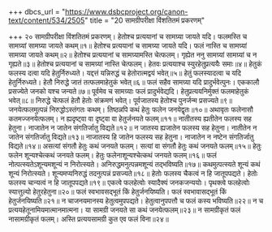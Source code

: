 +++
dbcs_url = "https://www.dsbcproject.org/canon-text/content/534/2505"
title = "20 सामग्रीपरीक्षा विंशतितमं प्रकरणम्"

+++
२०
सामग्रीपरीक्षा विंशतितमं प्रकरणम्।
हेतोश्च प्रत्ययानां च सामग्र्या जायते यदि। 
फलमस्ति च सामग्र्यां सामग्र्या जायते कथम्॥१॥
हेतोश्च प्रत्ययानां च सामग्र्या जायते यदि। 
फलं नास्ति च सामग्र्यां सामग्र्या जायते कथम्॥२॥
हेतोश्च प्रत्ययानां च सामग्र्यामस्ति चेत्फलम्। 
गृह्येत ननु सामग्र्यां सामग्र्यां च न गृह्यते॥३॥
हेतोश्च प्रत्ययानां च सामग्र्यां नास्ति चेत्फलम्। 
हेतवः प्रत्ययाश्च स्युरहेतुप्रत्ययैः समाः॥४॥
हेतुकं फलस्य दत्वा यदि हेतुर्निरुध्यते। 
यद्दत्तं यन्निरुद्धं च हेतोरात्मद्वयं भवेत्॥५॥
हेतुं फलस्यादत्वा च यदि हेतुर्निरुध्यते। 
हेतौ निरुद्धे जातं तत्फलमाहेतुकं भवेत्॥६॥
फलं सहैव सामग्र्या यदि प्रादुर्भवेत्पुनः। 
एककालौ प्रसज्येते जनको यश्च जन्यते॥७॥
पूर्वमेव च सामग्र्याः फलं प्रादुर्भवेद्यदि। 
हेतुप्रत्ययनिर्मुक्तं फलमाहेतुकं भवेत्॥८॥
निरुद्धे चेत्फलं हेतौ हेतोः संक्रमणं भवेत्। 
पूर्वजातस्य हेतोश्च पुनर्जन्म प्रसज्यते॥९॥
जनयेत्फलमुत्पन्नं निरुद्धोऽस्तंगतः कथम्। 
तिष्ठन्नपि कथं हेतुः फलेन जनयेद्वृतः॥१०॥
अथावृतः फलेनासौ कतमज्जनयेत्फलम्। 
न ह्यदृष्ट्वा वा दृष्ट्वा वा हेतुर्जनयते फलम्॥११॥
नातीतस्य ह्यतीतेन फलस्य सह हेतुना। 
नाजातेन न जातेन संगतिर्जातु विद्यते॥१२॥
न जातस्य ह्यजातेन फलस्य सह हेतुना। 
नातीतेन न जातेन संगतिर्जातु विद्यते॥१३॥
नाजातस्य हि जातेन फलस्य सह हेतुना। 
नाजातेन न नष्टेन संगतिर्जातु विद्यते॥१४॥
असत्यां संगतौ हेतुः कथं जनयते फलम्। 
सत्यां वा संगतौ हेतुः कथं जनयते फलम्॥१५॥
हेतुः फलेन शून्यश्चेत्कथं जनयते फलम्। 
हेतुः फलेनाशून्यश्चेत्कथं जनयते फलम्॥१६॥
फलं नोत्पत्स्यतेऽशून्यमशून्यं न निरोत्स्यते। 
अनिरुद्धमनुत्पन्नमशून्यं तद्भविष्यति॥१७॥
कथमुत्पत्स्यते शून्यं कथं शून्यं निरोत्स्यते। 
शून्यमप्यनिरुद्धं तदनुत्पन्नं प्रसज्यते॥१८॥
हेतोः फलस्य चैकत्वं न हि जातूपपद्यते। 
हेतोः फलस्य चान्यत्वं न हि जातूपपद्यते॥१९॥
एकत्वे फलहेत्वोः स्यादैक्यं जनकजन्ययोः। 
पृथक्त्वे फलहेत्वोः स्यात्तुल्यो हेतुरहेतुना॥२०॥
फलं स्वभावसद्भूतं किं हेतुर्जनयिष्यति। 
फलं स्वभावासद्भूतं किं हेतुर्जनयिष्यति॥२१॥
न चाजनयमानस्य हेतुत्वमुपपद्यते। 
हेतुत्वानुपपत्तौ च फलं कस्य भविष्यति॥२२॥
न च प्रत्ययहेतूनामियमात्मानमात्मना। 
या सामग्री जनयते सा कथं जनयेत्फलम्॥२३॥
न सामग्रीकृतं फलं नासामग्रीकृतं फलम्।
अस्ति प्रत्ययसामग्री कुत एव फलं विना॥२४॥
